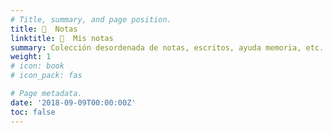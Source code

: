 ```yaml
---
# Title, summary, and page position.
title: 📖 ️ Notas
linktitle: 📖  Mis notas
summary: Colección desordenada de notas, escritos, ayuda memoria, etc.
weight: 1
# icon: book
# icon_pack: fas

# Page metadata.
date: '2018-09-09T00:00:00Z'
toc: false
---
```

